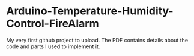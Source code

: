 # Arduino-Temperature-Humidity-Control-FireAlarm
My very first github project to upload.
The PDF contains details about the code and parts I used to implement it.
